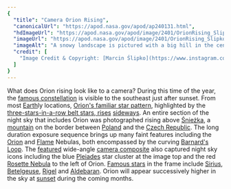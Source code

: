```yaml
---
{
  "title": "Camera Orion Rising",
  "canonicalUrl": "https://apod.nasa.gov/apod/ap240131.html",
  "hdImageUrl": "https://apod.nasa.gov/apod/image/2401/OrionRising_Slipko_2048.jpg",
  "imageUrl": "https://apod.nasa.gov/apod/image/2401/OrionRising_Slipko_960.jpg",
  "imageAlt": "A snowy landscape is pictured with a big hill in the center. Above the hill is a starfield with the stars and nebulae of the constellation Orion appearing, with the red glow of the nebulas in great contrast to the dark sky and bright snow. Please see the explanation for more detailed information.",
  "credit": [
    "Image Credit & Copyright: [Marcin Ślipko](https://www.instagram.com/marcinslipko_photo/)"
  ]
}
---
```


What does Orion rising look like to a camera? During this time of the year, the [famous constellation](https://universe.nasa.gov/news/147/discovering-the-universe-through-the-constellation-orion/) is visible to the southeast just after sunset. From most [Earth](https://science.nasa.gov/earth/facts/)ly locations, [Orion's familiar star pattern](https://apod.nasa.gov/apod/ap030207.html), highlighted by the [three-stars-in-a-row belt stars, rises](https://apod.nasa.gov/apod/ap171123.html) [sideways](https://apod.nasa.gov/apod/ap201225.html). An entire section of the night sky that includes Orion was photographed rising above [Śnieżka](https://pl.wikipedia.org/wiki/%C5%9Anie%C5%BCka), a [mountain](https://youtu.be/i9W_ek8b61I) on the border between [Poland](https://en.wikipedia.org/wiki/Poland) and the [Czech Republic](https://en.wikipedia.org/wiki/Czech_Republic). The long duration exposure sequence brings up many faint features including the [Orion](https://apod.nasa.gov/apod/ap210629.html) and [Flame](https://apod.nasa.gov/apod/ap211103.html) Nebulas, both encompassed by the curving [Barnard's Loop](https://en.wikipedia.org/wiki/Barnard%27s_Loop). The [featured](https://www.instagram.com/p/C2FpvawMzw9/) wide-angle [camera composite](https://apod.nasa.gov/apod/ap180321.html) also captured night sky icons including the blue [Pleiades](https://en.wikipedia.org/wiki/Pleiades) star cluster at the image top and the red [Rosette Nebula](https://apod.nasa.gov/apod/ap210214.html) to the left of Orion. [Famous stars](https://w0.peakpx.com/wallpaper/264/469/HD-wallpaper-cat-stars-glasses-sky-animal-sea-summer-funny-face-pink-pisica.jpg) in the frame include [Sirius](https://earthsky.org/brightest-stars/sirius-the-brightest-star/), [Betelgeuse](https://universe.nasa.gov/news/237/what-is-betelgeuse-inside-the-strange-volatile-star/), [Rigel](https://apod.nasa.gov/apod/ap220124.html) and [Aldebaran](https://skyandtelescope.org/astronomy-news/meet-aldebaran-the-bulls-eye/). Orion will appear successively higher in the sky at [sunset](https://apod.nasa.gov/apod/ap231025.html) during the coming months.

